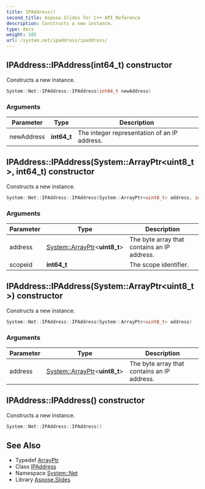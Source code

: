 ```yaml
---
title: IPAddress()
second_title: Aspose.Slides for C++ API Reference
description: Constructs a new instance.
type: docs
weight: 105
url: /system.net/ipaddress/ipaddress/
---
```

## IPAddress::IPAddress(int64_t) constructor


Constructs a new instance.

```cpp
System::Net::IPAddress::IPAddress(int64_t newAddress)
```


### Arguments

| Parameter | Type | Description |
| --- | --- | --- |
| newAddress | **int64_t** | The integer representation of an IP address. |

## IPAddress::IPAddress(System::ArrayPtr\<uint8_t\>, int64_t) constructor


Constructs a new instance.

```cpp
System::Net::IPAddress::IPAddress(System::ArrayPtr<uint8_t> address, int64_t scopeid)
```


### Arguments

| Parameter | Type | Description |
| --- | --- | --- |
| address | [System::ArrayPtr](../../../system/arrayptr/)\<**uint8_t**\> | The byte array that contains an IP address. |
| scopeid | **int64_t** | The scope identifier. |

## IPAddress::IPAddress(System::ArrayPtr\<uint8_t\>) constructor


Constructs a new instance.

```cpp
System::Net::IPAddress::IPAddress(System::ArrayPtr<uint8_t> address)
```


### Arguments

| Parameter | Type | Description |
| --- | --- | --- |
| address | [System::ArrayPtr](../../../system/arrayptr/)\<**uint8_t**\> | The byte array that contains an IP address. |

## IPAddress::IPAddress() constructor


Constructs a new instance.

```cpp
System::Net::IPAddress::IPAddress()
```

## See Also

* Typedef [ArrayPtr](../../../system/arrayptr/)
* Class [IPAddress](../)
* Namespace [System::Net](../../)
* Library [Aspose.Slides](../../../)